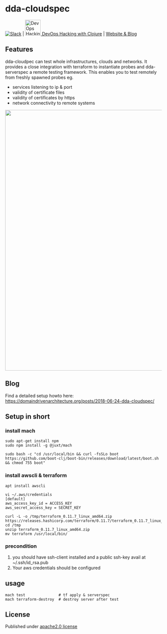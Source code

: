 # dda-cloudspec
[![Slack](https://img.shields.io/badge/chat-clojurians-green.svg?style=flat)](https://clojurians.slack.com/messages/#dda-pallet/) | [<img src="https://domaindrivenarchitecture.org/img/meetup.svg" width=50 alt="DevOps Hacking with Clojure Meetup"> DevOps Hacking with Clojure](https://www.meetup.com/de-DE/preview/dda-pallet-DevOps-Hacking-with-Clojure) | [Website & Blog](https://domaindrivenarchitecture.org)

## Features
dda-cloudpec can test whole infrastructures, clouds and networks. It provides a close integration with terraform to instantiate probes and dda-serverspec a remote testing framework. This enables you to test remotely from freshly spawned probes eg.
* services listening to ip & port
* validity of certificate files
* validity of certificates by https
* network connectivity to remote systems

<a href="https://asciinema.org/a/185686?autoplay=1"><img src="https://asciinema.org/a/185686.png" width="836"/></a>

## Blog
Find a detailed setup howto here: https://domaindrivenarchitecture.org/posts/2018-06-24-dda-cloudspec/

## Setup in short
### install mach
```
sudo apt-get install npm
sudo npm install -g @juxt/mach

sudo bash -c "cd /usr/local/bin && curl -fsSLo boot https://github.com/boot-clj/boot-bin/releases/download/latest/boot.sh && chmod 755 boot"
```

### install awscli & terraform
```
apt install awscli

vi ~/.aws/credentials
[default]
aws_access_key_id = ACCESS_KEY
aws_secret_access_key = SECRET_KEY

curl -L -o /tmp/terraform_0.11.7_linux_amd64.zip https://releases.hashicorp.com/terraform/0.11.7/terraform_0.11.7_linux_amd64.zip
cd /tmp
unzip terraform_0.11.7_linux_amd64.zip
mv terraform /usr/local/bin/
```

### precondition
1. you should have ssh-client installed and a public ssh-key avail at ~/.ssh/id_rsa.pub
2. Your aws credentials should be configured

## usage
```
mach test               # tf apply & serverspec
mach terraform-destroy  # destroy server after test
```

## License
Published under [apache2.0 license](LICENSE.md)
